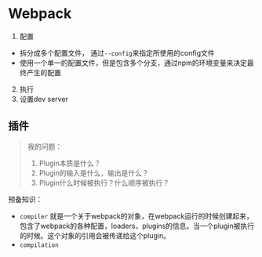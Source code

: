 # Webpack
1. 配置
  * 拆分成多个配置文件， 通过`--config`来指定所使用的config文件
  * 使用一个单一的配置文件，但是包含多个分支，通过npm的环境变量来决定最终产生的配置
2. 执行
3. 设置dev server


## 插件

> 我的问题：
> 1. Plugin本质是什么？
> 2. Plugin的输入是什么，输出是什么？
> 3. Plugin什么时候被执行？什么顺序被执行？


预备知识：

* `compiler` 就是一个关于webpack的对象，在webpack运行的时候创建起来，包含了webpack的各种配置，loaders，plugins的信息。当一个plugin被执行的时候。这个对象的引用会被传递给这个plugin。
* `compilation`
